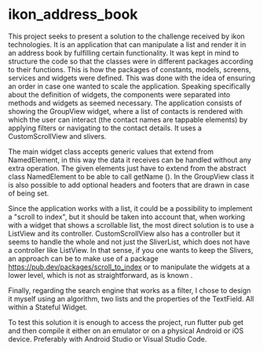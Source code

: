 # ikon_address_book

This project seeks to present a solution to the challenge received by ikon technologies. It is an application that can manipulate a list and render it in an address book by fulfilling certain functionality. It was kept in mind to structure the code so that the classes were in different packages according to their functions. This is how the packages of constants, models, screens, services and widgets were defined. This was done with the idea of ​​ensuring an order in case one wanted to scale the application. Speaking specifically about the definition of widgets, the components were separated into methods and widgets as seemed necessary. The application consists of showing the GroupView widget, where a list of contacts is rendered with which the user can interact (the contact names are tappable elements) by applying filters or navigating to the contact details. It uses a CustomScrollView and slivers. 

The main widget class accepts generic values ​​that extend from NamedElement, in this way the data it receives can be handled without any extra operation. The given elements just have to extend from the abstract class NamedElement to be able to call getName (). In the GroupView class it is also possible to add optional headers and footers that are drawn in case of being set.

Since the application works with a list, it could be a possibility to implement a "scroll to index", but it should be taken into account that, when working with a widget that shows a scrollable list, the most direct solution is to use a ListView and its controller. CustomScrollView also has a controller but it seems to handle the whole and not just the SliverList, which does not have a controller like ListView. In that sense, if you one wants to keep the Slivers, an approach can be to make use of a package https://pub.dev/packages/scroll_to_index or to manipulate the widgets at a lower level, which is not as straightforward, as is known .

Finally, regarding the search engine that works as a filter, I chose to design it myself using an algorithm, two lists and the properties of the TextField. All within a Stateful Widget.

To test this solution it is enough to access the project, run flutter pub get and then compile it either on an emulator or on a physical Android or iOS device. Preferably with Android Studio or Visual Studio Code.
